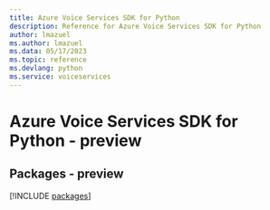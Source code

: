 ```yaml
---
title: Azure Voice Services SDK for Python
description: Reference for Azure Voice Services SDK for Python
author: lmazuel
ms.author: lmazuel
ms.data: 05/17/2023
ms.topic: reference
ms.devlang: python
ms.service: voiceservices
---
```

# Azure Voice Services SDK for Python - preview
## Packages - preview
[!INCLUDE [packages](voice-services-index.md)]